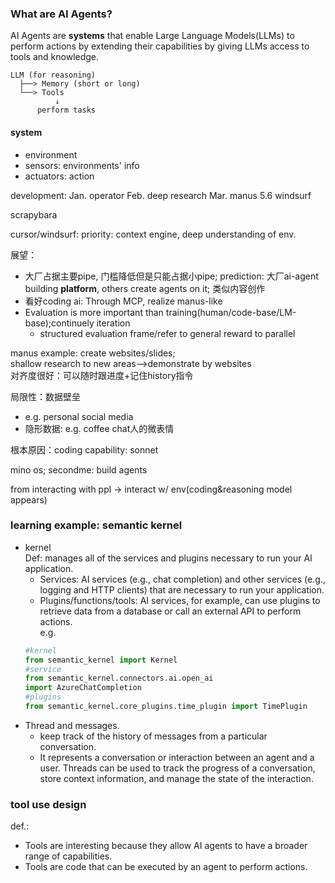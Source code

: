### What are AI Agents?
AI Agents are **systems** that enable Large Language Models(LLMs) to perform actions by extending their capabilities by giving LLMs access to tools and knowledge.

```
LLM (for reasoning)
  ├──> Memory (short or long)
  └──> Tools
          ↓
      perform tasks
```

#### system
- environment
- sensors: environments' info
- actuators: action

development:
Jan. operator
Feb. deep research 
Mar. manus
5.6 windsurf

scrapybara   

cursor/windsurf: priority: context engine, deep understanding of env.    

展望：    
- 大厂占据主要pipe, 门槛降低但是只能占据小pipe; prediction: 大厂ai-agent building **platform**, others create agents on it; 类似内容创作     
- 看好coding ai: Through MCP, realize manus-like    
- Evaluation is more important than training(human/code-base/LM-base);continuely iteration
  - structured evaluation frame/refer to general reward to parallel

manus example: create websites/slides;   
shallow research to new areas-->demonstrate by websites    
对齐度很好：可以随时跟进度+记住history指令   

局限性：数据壁垒    
- e.g. personal social media    
- 隐形数据: e.g. coffee chat人的微表情

根本原因：coding capability: sonnet


mino os; secondme: build agents

from interacting with ppl -> interact w/ env(coding&reasoning model appears)

### learning example: semantic kernel
- kernel  
Def: manages all of the services and plugins necessary to run your AI application.   
  - Services: AI services (e.g., chat completion) and other services (e.g., logging and HTTP clients) that are necessary to run your application.  
  - Plugins/functions/tools: AI services, for example, can use plugins to retrieve data from a database or call an external API to perform actions.  
  e.g.  
  ``` python
  #kernel
  from semantic_kernel import Kernel
  #service
  from semantic_kernel.connectors.ai.open_ai 
  import AzureChatCompletion
  #plugins
  from semantic_kernel.core_plugins.time_plugin import TimePlugin
  ```  
- Thread and messages.  
  - keep track of the history of messages from a particular conversation.  
  - It represents a conversation or interaction between an agent and a user. Threads can be used to track the progress of a conversation, store context information, and manage the state of the interaction.   

### tool use design
def.: 
- Tools are interesting because they allow AI agents to have a broader range of capabilities.   
- Tools are code that can be executed by an agent to perform actions.  


